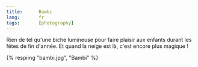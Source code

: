 ```yaml
---
title:      Bambi
lang:       fr
tags:       [photography]
---
```


Rien de tel qu'une biche lumineuse pour faire plaisir aux enfants durant les fêtes de fin d'année. Et quand la neige est là, c'est encore plus magique !

{% respimg "bambi.jpg", "Bambi" %}
